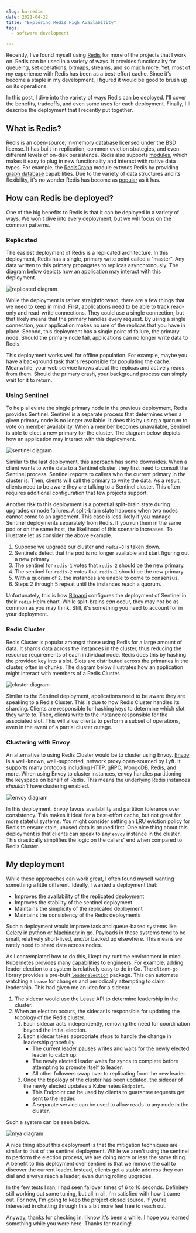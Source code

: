 ```yaml
---
slug: ha-redis
date: 2021-04-22
title: "Exploring Redis High Availability"
tags:
  - software development

---
```


Recently, I've found myself using [Redis][] for more of the projects that I work on.
Redis can be used in a variety of ways.
It provides functionality for queueing, set operations, bitmaps, streams, and so much more.
Yet, most of my experience with Redis has been as a best-effort cache.
Since it's become a staple in my development, I figured it would be good to brush up on its operations.

In this post, I dive into the variety of ways Redis can be deployed.
I'll cover the benefits, tradeoffs, and even some uses for each deployment.
Finally, I'll describe the deployment that I recently put together.

[Redis]: https://redis.io/

<!--more-->

## What is Redis?

Redis is an open-source, in-memory database licensed under the BSD license.
It has built-in replication, common eviction strategies, and even different levels of on-disk persistence.
Redis also supports [modules][], which makes it easy to plug in new functionality and interact with native data types.
For example, the [RedisGraph][] module extends Redis by providing [graph database][] capabilities.
Due to the variety of data structures and its flexibility, it's no wonder Redis has become as [popular][] as it has. 

[modules]: https://redis.io/topics/modules-intro
[RedisGraph]: http://redisgraph.io/
[graph database]: https://en.wikipedia.org/wiki/Graph_database
[popular]: https://www.cncf.io/blog/2020/11/18/cncf-end-user-technology-radar-database-storage-november-2020/

## How can Redis be deployed?

One of the big benefits to Redis is that it can be deployed in a variety of ways.
We won't dive into every deployment, but we will focus on the common patterns.

### Replicated

The easiest deployment of Redis is a replicated architecture.
In this deployment, Redis has a single, primary write point called a "master".
Any data written to this primary propagates to replicas asynchronously.
The diagram below depicts how an application may interact with this deployment.

![replicated diagram](/img/2021-04-22-redis-replicated.jpg)

While the deployment is rather straightforward, there are a few things that we need to keep in mind.
First, applications need to be able to track read-only and read-write connections.
They could use a single connection, but that likely means that the primary handles every request.
By using a single connection, your application makes no use of the replicas that you have in place.
Second, this deployment has a single point of failure, the primary node.
Should the primary node fail, applications can no longer write data to Redis.

This deployment works well for offline population.
For example, maybe you have a background task that's responsible for populating the cache.
Meanwhile, your web service knows about the replicas and actively reads from them.
Should the primary crash, your background process can simply wait for it to return.

### Using Sentinel

To help alleviate the single primary node in the previous deployment, Redis provides Sentinel.
Sentinel is a separate process that determines when a given primary node is no longer available.
It does this by using a quorum to vote on member availability.
When a member becomes unavailable, Sentinel is able to elect a new primary for the cluster.
The diagram below depicts how an application may interact with this deployment.

![sentinel diagram](/img/2021-04-22-redis-sentinel.jpg)

Similar to the last deployment, this approach has some downsides.
When a client wants to write data to a Sentinel cluster, they first need to consult the Sentinel process.
Sentinel reports to callers who the current primary in the cluster is.
Then, clients will call the primary to write the data.
As a result, clients need to be aware they are talking to a Sentinel cluster.
This often requires additional configuration that few projects support.

Another risk to this deployment is a potential split-brain state during upgrades or node failures.
A split-brain state happens when two nodes cannot come to an agreement.
This case is less likely if you manage Sentinel deployments separately from Redis.
If you run them in the same pod or on the same host, the likelihood of this scenario increases.
To illustrate let us consider the above example.

1. Suppose we upgrade our cluster and `redis-0` is taken down.
1. Sentinels detect that the pod is no longer available and start figuring out a new primary.
1. The sentinel for `redis-1` votes that `redis-2` should be the new primary.
1. The sentinel for `redis-2` votes that `redis-1` should be the new primary.
1. With a quorum of `2`, the instances are unable to come to consensus.
1. Steps 2 through 5 repeat until the instances reach a quorum.

Unfortunately, this is how [Bitnami][] configures the deployment of Sentinel in their `redis` Helm chart.
While split-brains _can_ occur, they may not be as common as you may think.
Still, it's something you need to account for in your deployment.

[Bitnami]: https://github.com/bitnami/charts

### Redis Cluster

Redis Cluster is popular amongst those using Redis for a large amount of data.
It shards data across the instances in the cluster, thus reducing the resource requirements of each individual node.
Redis does this by hashing the provided key into a slot.
Slots are distributed across the primaries in the cluster, often in chunks.
The diagram below illustrates how an application might interact with members of a Redis Cluster.

![cluster diagram](/img/2021-04-22-redis-cluster.jpg)

Similar to the Sentinel deployment, applications need to be aware they are speaking to a Redis Cluster.
This is due to how Redis Cluster handles its sharding.
Clients are responsible for hashing keys to determine which slot they write to.
Then, clients write to the instance responsible for the associated slot.
This will allow clients to perform a subset of operations, even in the event of a partial cluster outage.

### Clustering with Envoy

An alternative to using Redis Cluster would be to cluster using Envoy.
[Envoy][] is a well-known, well-supported, network proxy open-sourced by Lyft.
It supports many protocols including HTTP, gRPC, MongoDB, Redis, and more.
When using Envoy to cluster instances, envoy handles partitioning the keyspace on behalf of Redis.
This means the underlying Redis instances _shouldn't_ have clustering enabled.

![envoy diagram](/img/2021-04-22-redis-envoy.jpg)

In this deployment, Envoy favors availability and partition tolerance over consistency.
This makes it ideal for a best-effort cache, but not great for more stateful systems.
You might consider setting an LRU eviction policy for Redis to ensure stale, unused data is pruned first.
One nice thing about this deployment is that clients can speak to any `envoy` instance in the cluster.
This drastically simplifies the logic on the callers' end when compared to Redis Cluster. 

[Envoy]: https://www.envoyproxy.io/docs/envoy/latest/intro/arch_overview/other_protocols/redis

## My deployment

While these approaches can work great, I often found myself wanting something a little different.
Ideally, I wanted a deployment that:

- Improves the availability of the replicated deployment
- Improves the stability of the sentinel deployment
- Maintains the simplicity of the replicated deployment
- Maintains the consistency of the Redis deployments

Such a deployment would improve task and queue-based systems like [Celery][] in python or [Machinery][] in go.
Payloads in these systems tend to be small, relatively short-lived, and/or backed up elsewhere.
This means we rarely need to shard data across nodes.

As I contemplated how to do this, I kept my runtime environment in mind.
Kubernetes provides many capabilities to engineers.
For example, adding leader election to a system is relatively easy to do in Go.
The `client-go` library provides a pre-built [`leaderelection`][] package.
This can automate watching a `Lease` for changes and periodically attempting to claim leadership.
This had given me an idea for a sidecar.

1. The sidecar would use the Lease API to determine leadership in the cluster.
1. When an election occurs, the sidecar is responsible for updating the topology of the Redis cluster.
   1. Each sidecar acts independently, removing the need for coordination beyond the initial election.
   1. Each sidecar takes appropriate steps to handle the change in leadership gracefully.
      * The current leader pauses writes and waits for the newly elected leader to catch up.
      * The newly elected leader waits for syncs to complete before attempting to promote itself to leader.
      * All other followers swap over to replicating from the new leader.
   1. Once the topology of the cluster has been updated, the sidecar of the newly elected updates a Kubernetes `Endpoint`.
      * This Endpoint can be used by clients to guarantee requests get sent to the leader.
      * A separate service can be used to allow reads to any node in the cluster.
      
Such a system can be seen below.

![mya diagram](/img/2021-04-22-redis-mya.jpg)

A nice thing about this deployment is that the mitigation techniques are similar to that of the sentinel deployment.
While we aren't using the sentinel to perform the election process, we are doing more or less the same thing.
A benefit to this deployment over sentinel is that we remove the call to discover the current leader.
Instead, clients get a stable address they can dial and always reach a leader, even during rolling upgrades.

In the few tests I ran, I had seen failover times of 6 to 10 seconds.
Definitely still working out some tuning, but all in all, I'm satisfied with how it came out.
For now, I'm going to keep the project closed source.
If you're interested in chatting through this a bit more feel free to reach out.

[Celery]: https://docs.celeryproject.org/en/stable/index.html
[Machinery]: https://github.com/RichardKnop/machinery/
[`leaderelection`]: https://github.com/kubernetes/client-go/tree/master/tools/leaderelection

Anyway, thanks for checking in.
I know it's been a while.
I hope you learned something while you were here.
Thanks for reading!

